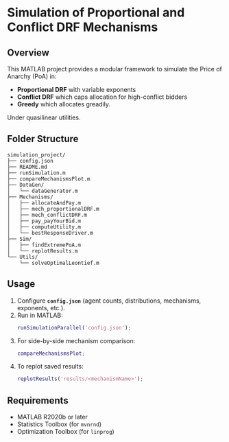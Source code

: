 # Simulation of Proportional and Conflict DRF Mechanisms

## Overview
This MATLAB project provides a modular framework to simulate the Price of Anarchy (PoA) in:
- **Proportional DRF** with variable exponents
- **Conflict DRF** which caps allocation for high-conflict bidders
- **Greedy** which allocates greadily.

Under quasilinear utilities.

## Folder Structure
```
simulation_project/
├── config.json
├── README.md
├── runSimulation.m
├── compareMechanismsPlot.m
├── DataGen/
│   └── dataGenerator.m
├── Mechanisms/
│   ├── allocateAndPay.m
│   ├── mech_proportionalDRF.m
│   ├── mech_conflictDRF.m
│   ├── pay_payYourBid.m
│   ├── computeUtility.m
│   └── bestResponseDriver.m
├── Sim/
│   ├── findExtremePoA.m
│   └── replotResults.m
└── Utils/
    └── solveOptimalLeontief.m
```

## Usage
1. Configure **`config.json`** (agent counts, distributions, mechanisms, exponents, etc.).
2. Run in MATLAB:
   ```matlab
   runSimulationParallel('config.json');
   ```
3. For side-by-side mechanism comparison:
   ```matlab
   compareMechanismsPlot;
   ```
4. To replot saved results:
   ```matlab
   replotResults('results/<mechanismName>');
   ```

## Requirements
- MATLAB R2020b or later
- Statistics Toolbox (for `mvnrnd`)
- Optimization Toolbox (for `linprog`)
